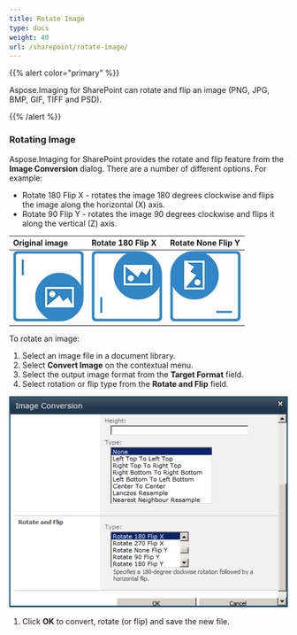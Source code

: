 ```yaml
---
title: Rotate Image
type: docs
weight: 40
url: /sharepoint/rotate-image/
---
```


{{% alert color="primary" %}} 

Aspose.Imaging for SharePoint can rotate and flip an image (PNG, JPG, BMP, GIF, TIFF and PSD).

{{% /alert %}} 
### **Rotating Image**
Aspose.Imaging for SharePoint provides the rotate and flip feature from the **Image Conversion** dialog. There are a number of different options. For example:

- Rotate 180 Flip X - rotates the image 180 degrees clockwise and flips the image along the horizontal (X) axis.
- Rotate 90 Flip Y - rotates the image 90 degrees clockwise and flips it along the vertical (Z) axis.

|**Original image** |**Rotate 180 Flip X** |**Rotate None Flip Y** |
| :- | :- | :- |
|![todo:image_alt_text](rotate-image_1.png)|![todo:image_alt_text](rotate-image_2.png)|![todo:image_alt_text](rotate-image_3.png)|
To rotate an image:

1. Select an image file in a document library.
1. Select **Convert Image** on the contextual menu.
1. Select the output image format from the **Target Format** field.
1. Select rotation or flip type from the **Rotate and Flip** field. 

![todo:image_alt_text](rotate-image_4.png)

1. Click **OK** to convert, rotate (or flip) and save the new file.
